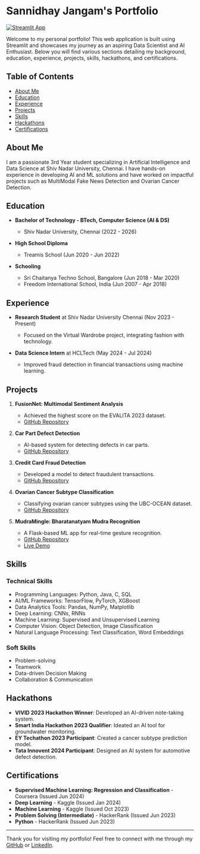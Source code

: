 
# Sannidhay Jangam's Portfolio
[![Streamlit App](https://static.streamlit.io/badges/streamlit_badge_black_white.svg)](https://sannidhay-jangam-portfolio.streamlit.app/)


Welcome to my personal portfolio! This web application is built using Streamlit and showcases my journey as an aspiring Data Scientist and AI Enthusiast. Below you will find various sections detailing my background, education, experience, projects, skills, hackathons, and certifications.

## Table of Contents

- [About Me](#about-me)
- [Education](#education)
- [Experience](#experience)
- [Projects](#projects)
- [Skills](#skills)
- [Hackathons](#hackathons)
- [Certifications](#certifications)

## About Me

I am a passionate 3rd Year student specializing in Artificial Intelligence and Data Science at Shiv Nadar University, Chennai. I have hands-on experience in developing AI and ML solutions and have worked on impactful projects such as MultiModal Fake News Detection and Ovarian Cancer Detection. 

## Education

- **Bachelor of Technology - BTech, Computer Science (AI & DS)**
  - Shiv Nadar University, Chennai (2022 - 2026)
  
- **High School Diploma**
  - Treamis School (Jun 2020 - Jun 2022)

- **Schooling**
  - Sri Chaitanya Techno School, Bangalore (Jun 2018 - Mar 2020)
  - Freedom International School, India (Jun 2007 - Apr 2018)

## Experience

- **Research Student** at Shiv Nadar University Chennai (Nov 2023 - Present)
  - Focused on the Virtual Wardrobe project, integrating fashion with technology.

- **Data Science Intern** at HCLTech (May 2024 - Jul 2024)
  - Improved fraud detection in financial transactions using machine learning.

## Projects

1. **FusionNet: Multimodal Sentiment Analysis**
   - Achieved the highest score on the EVALITA 2023 dataset.
   - [GitHub Repository](https://github.com/sannidhayj20/Multimodal-Sentiment-Classification)

2. **Car Part Defect Detection**
   - AI-based system for detecting defects in car parts.
   - [GitHub Repository](https://github.com/sannidhayj20/Car-Part-Defect-Detection)

3. **Credit Card Fraud Detection**
   - Developed a model to detect fraudulent transactions.
   - [GitHub Repository](https://github.com/sannidhayj20/Credit-Card-Fraud-Detection)

4. **Ovarian Cancer Subtype Classification**
   - Classifying ovarian cancer subtypes using the UBC-OCEAN dataset.
   - [GitHub Repository](https://github.com/sannidhayj20/Ovarian-Cancer-Subtype-Classification-UBC-Ocean.git)

5. **MudraMingle: Bharatanatyam Mudra Recognition**
   - A Flask-based ML app for real-time gesture recognition.
   - [GitHub Repository](https://github.com/sannidhayj20/MudraMingle)
   - [Live Demo](https://mudra-mingle.streamlit.app/)

## Skills

### Technical Skills
- Programming Languages: Python, Java, C, SQL
- AI/ML Frameworks: TensorFlow, PyTorch, XGBoost
- Data Analytics Tools: Pandas, NumPy, Matplotlib
- Deep Learning: CNNs, RNNs
- Machine Learning: Supervised and Unsupervised Learning
- Computer Vision: Object Detection, Image Classification
- Natural Language Processing: Text Classification, Word Embeddings

### Soft Skills
- Problem-solving
- Teamwork
- Data-driven Decision Making
- Collaboration & Communication

## Hackathons

- **VIVID 2023 Hackathon Winner**: Developed an AI-driven note-taking system.
- **Smart India Hackathon 2023 Qualifier**: Ideated an AI tool for groundwater monitoring.
- **EY Techathon 2023 Participant**: Created a cancer subtype prediction model.
- **Tata Innovent 2024 Participant**: Designed an AI system for automotive defect detection.

## Certifications

- **Supervised Machine Learning: Regression and Classification** - Coursera (Issued Jun 2024)
- **Deep Learning** - Kaggle (Issued Jan 2024)
- **Machine Learning** - Kaggle (Issued Oct 2023)
- **Problem Solving (Intermediate)** - HackerRank (Issued Jun 2023)
- **Python** - HackerRank (Issued Jun 2023)

---

Thank you for visiting my portfolio! Feel free to connect with me through my [GitHub](https://github.com/sannidhayj20) or [LinkedIn](https://www.linkedin.com/in/sannidhay-jangam-689641226).
